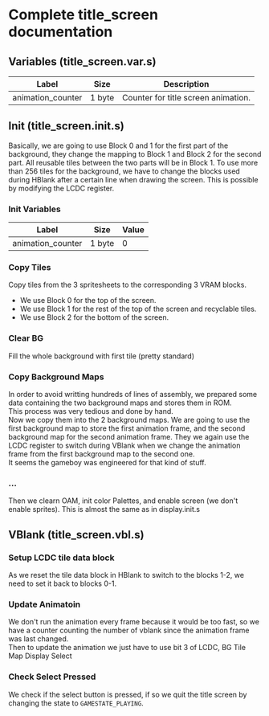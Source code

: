 # Complete title_screen documentation

## Variables (title_screen.var.s)

| Label | Size | Description |
| ----- | ---- | ----------- |
| animation_counter | 1 byte | Counter for title screen animation. |

## Init (title_screen.init.s)

Basically, we are going to use Block 0 and 1 for the first part of the background, they change the mapping to Block 1 and Block 2 for the second part. All reusable tiles between the two parts will be in Block 1. 
To use more than 256 tiles for the background, we have to change the blocks used during HBlank after a certain line when drawing the screen. This is possible by modifying the LCDC register. 

### Init Variables

| Label | Size | Value |
| ----- | ---- | ----------- |
| animation_counter | 1 byte | 0 |

### Copy Tiles

Copy tiles from the 3 spritesheets to the corresponding 3 VRAM blocks.  
- We use Block 0 for the top of the screen.
- We use Block 1 for the rest of the top of the screen and recyclable tiles.
- We use Block 2 for the bottom of the screen.

### Clear BG

Fill the whole background with first tile (pretty standard)

### Copy Background Maps

In order to avoid writting hundreds of lines of assembly, we prepared some data containing the two background maps and stores them in ROM.  
This process was very tedious and done by hand.  
Now we copy them into the 2 background maps. We are going to use the first background map to store the first animation frame, and the second background map for the second animation frame. They we again use the LCDC register to switch during VBlank when we change the animation frame from the first background map to the second one.  
It seems the gameboy was engineered for that kind of stuff.

### ...

Then we clearn OAM, init color Palettes, and enable screen (we don't enable sprites).
This is almost the same as in display.init.s

## VBlank (title_screen.vbl.s)

### Setup LCDC tile data block

As we reset the tile data block in HBlank to switch to the blocks 1-2, we need to set it back to blocks 0-1.

### Update Animatoin

We don't run the animation every frame because it would be too fast, so we have a counter counting the number of vblank since the animation frame was last changed.  
Then to update the animation we just have to use bit 3 of LCDC, BG Tile Map Display Select

### Check Select Pressed

We check if the select button is pressed, if so we quit the title screen by changing the state to `GAMESTATE_PLAYING`.
